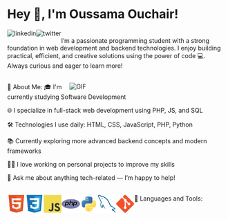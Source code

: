 <h1>Hey 👋, I'm Oussama Ouchair!</h1>
<a href='https://www.linkedin.com/'><img align='left' alt="linkedin" src="https://raw.githubusercontent.com/rahul-jha98/rahul-jha98/561d474902b59c7429ec22bb73e225696c27b202/assets/linkedin.svg" height='18px'/></a>
<a href='https://twitter.com/'><img align='left' alt="twitter" src="https://raw.githubusercontent.com/rahul-jha98/rahul-jha98/561d474902b59c7429ec22bb73e225696c27b202/assets/twitter.svg" height='18px'/></a>

<br/>
I’m a passionate programming student with a strong foundation in web development and backend technologies. I enjoy building practical, efficient, and creative solutions using the power of code 💻. Always curious and eager to learn more!

<br/> <img align="right" alt="GIF" src="https://raw.githubusercontent.com/rahul-jha98/rahul-jha98/main/techstack.gif" width="360px"/>
🧐 About Me:
🎓 I'm currently studying Software Development

🌐 I specialize in full-stack web development using PHP, JS, and SQL

🛠️ Technologies I use daily: HTML, CSS, JavaScript, PHP, Python

📚 Currently exploring more advanced backend concepts and modern frameworks

👨‍💻 I love working on personal projects to improve my skills

💬 Ask me about anything tech-related — I’m happy to help!

<br/>
🔨 Languages and Tools:
<a href="#"><img align="left" alt="HTML" height="42px" src="https://raw.githubusercontent.com/devicons/devicon/master/icons/html5/html5-original.svg"/></a>
<a href="#"><img align="left" alt="CSS" height="42px" src="https://raw.githubusercontent.com/devicons/devicon/master/icons/css3/css3-original.svg"/></a>
<a href="#"><img align="left" alt="JavaScript" height="42px" src="https://raw.githubusercontent.com/devicons/devicon/master/icons/javascript/javascript-original.svg"/></a>
<a href="#"><img align="left" alt="PHP" height="42px" src="https://raw.githubusercontent.com/devicons/devicon/master/icons/php/php-original.svg"/></a>
<a href="#"><img align="left" alt="Python" height="42px" src="https://raw.githubusercontent.com/devicons/devicon/master/icons/python/python-original.svg"/></a>
<a href="#"><img align="left" alt="MySQL" height="42px" src="https://raw.githubusercontent.com/devicons/devicon/master/icons/mysql/mysql-original.svg"/></a>
<a href="#"><img align="left" alt="Git" height="42px" src="https://raw.githubusercontent.com/devicons/devicon/master/icons/git/git-original.svg"/></a>

<br/><br/>

